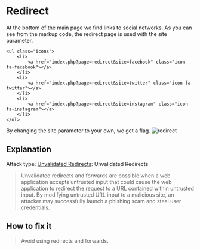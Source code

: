 # Redirect

At the bottom of the main page we find links to social networks.
As you can see from the markup code, the redirect page is used with the site parameter.
```
<ul class="icons">
	<li>
        <a href="index.php?page=redirect&site=facebook" class="icon fa-facebook"></a>
    </li>
	<li>
        <a href="index.php?page=redirect&site=twitter" class="icon fa-twitter"></a>
    </li>
    <li>
        <a href="index.php?page=redirect&site=instagram" class="icon fa-instagram"></a>
    </li>
</ul>
```

By changing the site parameter to your own, we get a flag.
![redirect](./img/redirect.png)
## Explanation
Attack type: [Unvalidated Redirects](https://cheatsheetseries.owasp.org/cheatsheets/Unvalidated_Redirects_and_Forwards_Cheat_Sheet.html): Unvalidated Redirects
> Unvalidated redirects and forwards are possible when a web application accepts untrusted input that could cause the web application to redirect the request to a URL contained within untrusted input.
> By modifying untrusted URL input to a malicious site, an attacker may successfully launch a phishing scam and steal user credentials.

## How to fix it
> Avoid using redirects and forwards.